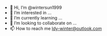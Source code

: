 - 👋 Hi, I’m @wintersun1999
- 👀 I’m interested in ...
- 🌱 I’m currently learning ...
- 💞️ I’m looking to collaborate on ...
- 📫 How to reach me ldy-winter@outlook.com

<!---
wintersun1999/wintersun1999 is a ✨ special ✨ repository because its `README.md` (this file) appears on your GitHub profile.
You can click the Preview link to take a look at your changes.
--->
